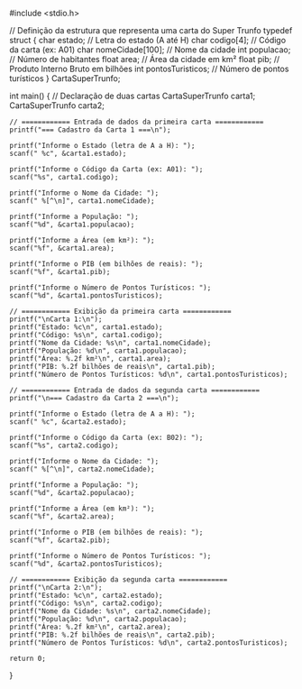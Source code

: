 #include <stdio.h>

// Definição da estrutura que representa uma carta do Super Trunfo
typedef struct {
    char estado;                  // Letra do estado (A até H)
    char codigo[4];              // Código da carta (ex: A01)
    char nomeCidade[100];        // Nome da cidade
    int populacao;               // Número de habitantes
    float area;                  // Área da cidade em km²
    float pib;                   // Produto Interno Bruto em bilhões
    int pontosTuristicos;        // Número de pontos turísticos
} CartaSuperTrunfo;

int main() {
    // Declaração de duas cartas
    CartaSuperTrunfo carta1;
    CartaSuperTrunfo carta2;

    // ============ Entrada de dados da primeira carta ============
    printf("=== Cadastro da Carta 1 ===\n");

    printf("Informe o Estado (letra de A a H): ");
    scanf(" %c", &carta1.estado);

    printf("Informe o Código da Carta (ex: A01): ");
    scanf("%s", carta1.codigo);

    printf("Informe o Nome da Cidade: ");
    scanf(" %[^\n]", carta1.nomeCidade);

    printf("Informe a População: ");
    scanf("%d", &carta1.populacao);

    printf("Informe a Área (em km²): ");
    scanf("%f", &carta1.area);

    printf("Informe o PIB (em bilhões de reais): ");
    scanf("%f", &carta1.pib);

    printf("Informe o Número de Pontos Turísticos: ");
    scanf("%d", &carta1.pontosTuristicos);

    // ============ Exibição da primeira carta ============
    printf("\nCarta 1:\n");
    printf("Estado: %c\n", carta1.estado);
    printf("Código: %s\n", carta1.codigo);
    printf("Nome da Cidade: %s\n", carta1.nomeCidade);
    printf("População: %d\n", carta1.populacao);
    printf("Área: %.2f km²\n", carta1.area);
    printf("PIB: %.2f bilhões de reais\n", carta1.pib);
    printf("Número de Pontos Turísticos: %d\n", carta1.pontosTuristicos);

    // ============ Entrada de dados da segunda carta ============
    printf("\n=== Cadastro da Carta 2 ===\n");

    printf("Informe o Estado (letra de A a H): ");
    scanf(" %c", &carta2.estado);

    printf("Informe o Código da Carta (ex: B02): ");
    scanf("%s", carta2.codigo);

    printf("Informe o Nome da Cidade: ");
    scanf(" %[^\n]", carta2.nomeCidade);

    printf("Informe a População: ");
    scanf("%d", &carta2.populacao);

    printf("Informe a Área (em km²): ");
    scanf("%f", &carta2.area);

    printf("Informe o PIB (em bilhões de reais): ");
    scanf("%f", &carta2.pib);

    printf("Informe o Número de Pontos Turísticos: ");
    scanf("%d", &carta2.pontosTuristicos);

    // ============ Exibição da segunda carta ============
    printf("\nCarta 2:\n");
    printf("Estado: %c\n", carta2.estado);
    printf("Código: %s\n", carta2.codigo);
    printf("Nome da Cidade: %s\n", carta2.nomeCidade);
    printf("População: %d\n", carta2.populacao);
    printf("Área: %.2f km²\n", carta2.area);
    printf("PIB: %.2f bilhões de reais\n", carta2.pib);
    printf("Número de Pontos Turísticos: %d\n", carta2.pontosTuristicos);

    return 0;
}

